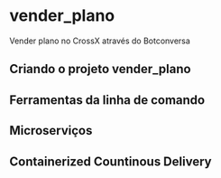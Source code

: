 # vender_plano
Vender plano no CrossX através do Botconversa

## Criando o projeto vender_plano

## Ferramentas da linha de comando

## Microserviços

## Containerized Countinous Delivery
